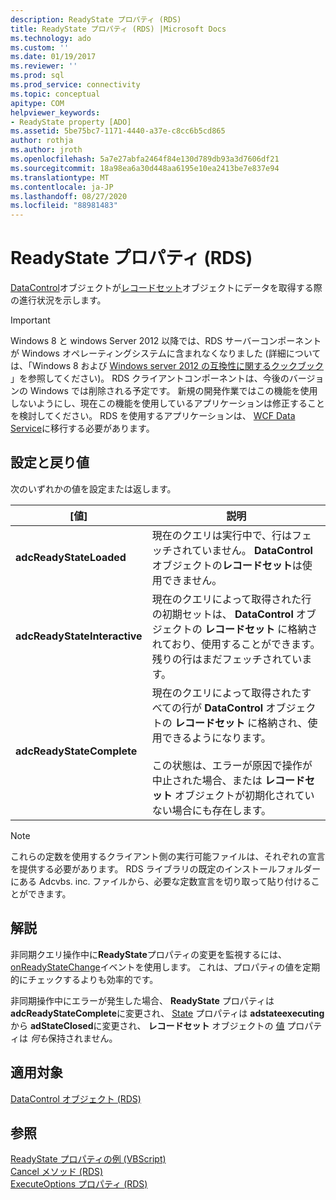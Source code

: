 ```yaml
---
description: ReadyState プロパティ (RDS)
title: ReadyState プロパティ (RDS) |Microsoft Docs
ms.technology: ado
ms.custom: ''
ms.date: 01/19/2017
ms.reviewer: ''
ms.prod: sql
ms.prod_service: connectivity
ms.topic: conceptual
apitype: COM
helpviewer_keywords:
- ReadyState property [ADO]
ms.assetid: 5be75bc7-1171-4440-a37e-c8cc6b5cd865
author: rothja
ms.author: jroth
ms.openlocfilehash: 5a7e27abfa2464f84e130d789db93a3d7606df21
ms.sourcegitcommit: 18a98ea6a30d448aa6195e10ea2413be7e837e94
ms.translationtype: MT
ms.contentlocale: ja-JP
ms.lasthandoff: 08/27/2020
ms.locfileid: "88981483"
---
```

# <a name="readystate-property-rds"></a>ReadyState プロパティ (RDS)
[DataControl](./datacontrol-object-rds.md)オブジェクトが[レコードセット](../ado-api/recordset-object-ado.md)オブジェクトにデータを取得する際の進行状況を示します。  
  
> [!IMPORTANT]
>  Windows 8 と windows Server 2012 以降では、RDS サーバーコンポーネントが Windows オペレーティングシステムに含まれなくなりました (詳細については、「Windows 8 および [Windows server 2012 の互換性に関するクックブック](https://www.microsoft.com/download/details.aspx?id=27416) 」を参照してください)。 RDS クライアントコンポーネントは、今後のバージョンの Windows では削除される予定です。 新規の開発作業ではこの機能を使用しないようにし、現在この機能を使用しているアプリケーションは修正することを検討してください。 RDS を使用するアプリケーションは、 [WCF Data Service](https://go.microsoft.com/fwlink/?LinkId=199565)に移行する必要があります。  
  
## <a name="settings-and-return-values"></a>設定と戻り値  
 次のいずれかの値を設定または返します。  
  
|[値]|説明|  
|-----------|-----------------|  
|**adcReadyStateLoaded**|現在のクエリは実行中で、行はフェッチされていません。 **DataControl**オブジェクトの**レコードセット**は使用できません。|  
|**adcReadyStateInteractive**|現在のクエリによって取得された行の初期セットは、 **DataControl** オブジェクトの **レコードセット** に格納されており、使用することができます。 残りの行はまだフェッチされています。|  
|**adcReadyStateComplete**|現在のクエリによって取得されたすべての行が **DataControl** オブジェクトの **レコードセット** に格納され、使用できるようになります。<br /><br /> この状態は、エラーが原因で操作が中止された場合、または **レコードセット** オブジェクトが初期化されていない場合にも存在します。|  
  
> [!NOTE]
>  これらの定数を使用するクライアント側の実行可能ファイルは、それぞれの宣言を提供する必要があります。 RDS ライブラリの既定のインストールフォルダーにある Adcvbs. inc. ファイルから、必要な定数宣言を切り取って貼り付けることができます。  
  
## <a name="remarks"></a>解説  
 非同期クエリ操作中に**ReadyState**プロパティの変更を監視するには、 [onReadyStateChange](./onreadystatechange-event-rds.md)イベントを使用します。 これは、プロパティの値を定期的にチェックするよりも効率的です。  
  
 非同期操作中にエラーが発生した場合、 **ReadyState** プロパティは **adcReadyStateComplete**に変更され、 [State](../ado-api/state-property-ado.md) プロパティは **adstateexecuting** から **adStateClosed**に変更され、 **レコードセット** オブジェクトの [値](../ado-api/value-property-ado.md) プロパティは *何も*保持されません。  
  
## <a name="applies-to"></a>適用対象  
 [DataControl オブジェクト (RDS)](./datacontrol-object-rds.md)  
  
## <a name="see-also"></a>参照  
 [ReadyState プロパティの例 (VBScript)](./readystate-property-example-vbscript.md)   
 [Cancel メソッド (RDS)](./cancel-method-rds.md)   
 [ExecuteOptions プロパティ (RDS)](./executeoptions-property-rds.md)
